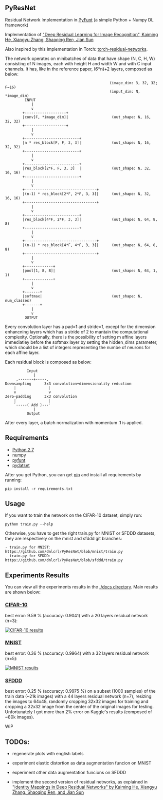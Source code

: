 ## PyResNet

Residual Network Implementation in [PyFunt](https://github.com/dnlcrl/PyFunt) (a simple Python + Numpy DL framework)

Implementation of ["Deep Residual Learning for Image Recognition", Kaiming
He, Xiangyu Zhang, Shaoqing Ren, Jian Sun](http://arxiv.org/abs/1512.03385)

Also inspired by this implementation in Torch: [torch-residual-networks](https://github.com/gcr/torch-residual-networks).

The network operates on minibatches of data that have shape (N, C, H, W)
consisting of N images, each with height H and width W and with C input
channels. It has, like in the reference paper, (6*n)+2 layers,
composed as below:

			                                        (image_dim: 3, 32, 32; F=16)
			                                        (input_dim: N, *image_dim)
			 INPUT
			    |
			    v
			+-------------------+
			|conv[F, *image_dim]|                    (out_shape: N, 16, 32, 32)
			+-------------------+
			    |
			    v
			+-------------------------+
			|n * res_block[F, F, 3, 3]|              (out_shape: N, 16, 32, 32)
			+-------------------------+
			    |
			    v
			+-------------------------+
			|res_block[2*F, F, 3, 3]  |              (out_shape: N, 32, 16, 16)
			+-------------------------+
			    |
			    v
			+---------------------------------+
			|(n-1) * res_block[2*F, 2*F, 3, 3]|      (out_shape: N, 32, 16, 16)
			+---------------------------------+
			    |
			    v
			+-------------------------+
			|res_block[4*F, 2*F, 3, 3]|              (out_shape: N, 64, 8, 8)
			+-------------------------+
			    |
			    v
			+---------------------------------+
			|(n-1) * res_block[4*F, 4*F, 3, 3]|      (out_shape: N, 64, 8, 8)
			+---------------------------------+
			    |
			    v
			+-------------+
			|pool[1, 8, 8]|                          (out_shape: N, 64, 1, 1)
			+-------------+
			    |
			    v
			+-------+
			|softmax|                                (out_shape: N, num_classes)
			+-------+
			    |
			    v
			 OUTPUT

Every convolution layer has a pad=1 and stride=1, except for the dimension
enhancning layers which has a stride of 2 to mantain the computational
complexity.
Optionally, there is the possibility of setting m affine layers immediatley before the softmax layer by setting the hidden_dims parameter, which should be a list of integers representing the numbe of neurons for each affine layer.

Each residual block is composed as below:

	          Input
	             |
	     ,-------+-----.
	Downsampling      3x3 convolution+dimensionality reduction
	    |               |
	    v               v
	Zero-padding      3x3 convolution
	    |               |
	    `-----( Add )---'
	             |
	          Output

After every layer, a batch normalization with momentum .1 is applied.


## Requirements

- [Python 2.7](https://www.python.org/)
- [numpy](www.numpy.org/)
- [pyfunt](https://github.com/dnlcrl/PyFunt)
- [pydatset](https://github.com/dnlcrl/PyDatSet)


After you get Python, you can get [pip](https://pypi.python.org/pypi/pip) and install all requirements by running:
	
	pip install -r requirements.txt

## Usage

If you want to train the network on the CIFAR-10 dataset, simply run:

	python train.py --help
	
Otherwise, you have to get the right train.py for MNIST or SFDDD datasets, they are respectively on the mnist and sfddd git branches:

	- train.py for MNIST: https://github.com/dnlcrl/PyResNet/blob/mnist/train.py
	- train.py for SFDDD: https://github.com/dnlcrl/PyResNet/blob/sfddd/train.py

## Experiments Results

You can view all the experiments results in the [./docs directory](https://github.com/dnlcrl/PyResNet/tree/master/docs). Main results are shown below:

###  [CIFAR-10](https://www.cs.toronto.edu/~kriz/cifar.html)

best error: 9.59 % (accuracy: 0.9041) with a 20 layers residual network (n=3):

[![CIFAR-10 results](https://github.com/dnlcrl/PyResNet/blob/master/docs/imgs/cifar.png)](https://github.com/dnlcrl/PyResNet/blob/master/docs/CIFAR-10%20Experiments.ipynb)

###  [MNIST](http://yann.lecun.com/exdb/mnist/)

best error: 0.36 % (accuracy: 0.9964) with a 32 layers residual network (n=5):

[![MNIST results](https://github.com/dnlcrl/PyResNet/blob/master/docs/imgs/mnistres.png)](https://github.com/dnlcrl/PyResNet/blob/master/docs/MNIST%20Experiments.ipynb)

###  [SFDDD](https://www.kaggle.com/c/state-farm-distracted-driver-detection)

best error: 0.25 % (accuracy: 0.9975 %) on a subset (1000 samples) of the train data (~21k images) with a 44 layers residual network (n=7), resizing the images to 64x48, randomly cropping 32x32 images for training and cropping a 32x32 image from the center of the original images for testing. Unfortunately I got more than 2% error on Kaggle's results (composed of ~80k images).
	
WIP

## TODOs:

- regenerate plots with english labels

- experiment elastic distortion as data augmentation funcion on MNIST

- experiment other data augmentation funcions on SFDDD

- implement the second version of residual networks, as explained in ["Identity Mappings in Deep Residual Networks" by Kaiming He, Xiangyu Zhang, Shaoqing Ren, and Jian Sun](http://arxiv.org/pdf/1603.05027v1.pdf) 
